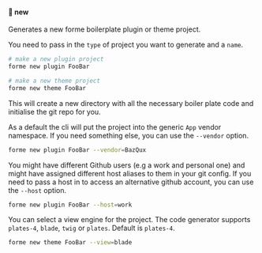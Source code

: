 #### 🌱 new

Generates a new forme boilerplate plugin or theme project.

You need to pass in the `type` of project you want to generate and a `name`.

```bash
# make a new plugin project
forme new plugin FooBar

# make a new theme project
forme new theme FooBar
```

This will create a new directory with all the necessary boiler plate code and initialise the git repo for you.

As a default the cli will put the project into the generic `App` vendor namespace. If you need something else, you can use the `--vendor` option.

```bash
forme new plugin FooBar --vendor=BazQux
```

You might have different Github users (e.g a work and personal one) and might have assigned different host aliases to them in your git config. If you need to pass a host in to access an alternative github account, you can use the `--host` option.

```bash
forme new plugin FooBar --host=work
```

You can select a view engine for the project. The code generator supports `plates-4`, `blade`, `twig` or `plates`. Default is `plates-4`.

```bash
forme new theme FooBar --view=blade
```
